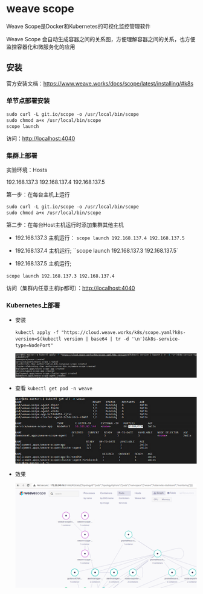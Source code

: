 # weave scope

Weave Scope是Docker和Kubernetes的可视化监控管理软件

Weave Scope 会自动生成容器之间的关系图，方便理解容器之间的关系，也方便监控容器化和微服务化的应用

## 安装

官方安装文档：<https://www.weave.works/docs/scope/latest/installing/#k8s>

### 单节点部署安装
  
  ``` shell
  sudo curl -L git.io/scope -o /usr/local/bin/scope
  sudo chmod a+x /usr/local/bin/scope
  scope launch
  ```

访问：<http://localhost:4040>

### 集群上部署

实验环境：Hosts

  192.168.137.3
  192.168.137.4
  192.168.137.5

第一步：在每台主机上运行

  ``` shell
  sudo curl -L git.io/scope -o /usr/local/bin/scope
  sudo chmod a+x /usr/local/bin/scope
  ```

第二步：在每台Host主机运行时添加集群其他主机

- 192.168.137.3 主机运行：
`scope launch 192.168.137.4 192.168.137.5`

- 192.168.137.4 主机运行;
``scope launch 192.168.137.3 192.168.137.5`

- 192.168.137.5 主机运行;

`scope launch 192.168.137.3 192.168.137.4`

访问（集群内任意主机ip都可）：<http://localhost:4040>

### Kubernetes上部署

- 安装

  `kubectl apply -f "https://cloud.weave.works/k8s/scope.yaml?k8s-version=$(kubectl version | base64 | tr -d '\n')&k8s-service-type=NodePort"`
  
  ![weave-scope-1](./_images/weave-scope-1.png)

- 查看  `kubectl get pod -n weave`

  ![weave-scope-2](./_images/weave-scope-2.png)

- 效果
  
  ![weave-scope](./_images/weave-scope.png)